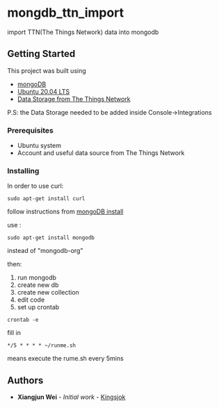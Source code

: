 # mongdb_ttn_import
import TTN(The Things Network) data into mongodb 

## Getting Started

This project was built using
- [mongoDB](https://www.mongodb.com/)
- [Ubuntu 20.04 LTS](https://ubuntu.com/download/desktop/thank-you?version=20.04.1&architecture=amd64) 
- [Data Storage from The Things Network](https://console.thethingsnetwork.org/)

P.S: the Data Storage needed to be added inside Console->Integrations


### Prerequisites

- Ubuntu system
- Account and useful data source from The Things Network



### Installing

In order to use curl:

```
sudo apt-get install curl
```

follow instructions from [mongoDB install](https://docs.mongodb.com/manual/tutorial/install-mongodb-on-ubuntu/)

use :

```
sudo apt-get install mongodb
```

instead of "mongodb-org"

then:

1. run mongodb
2. create new db
3. create new collection
4. edit code
5. set up crontab

```
crontab -e
```
fill in

```
*/5 * * * * ~/runme.sh
```
means execute the rume.sh every 5mins


## Authors

* **Xiangjun Wei** - *Initial work* - [Kingsjok](https://github.com/Kingsjok)


